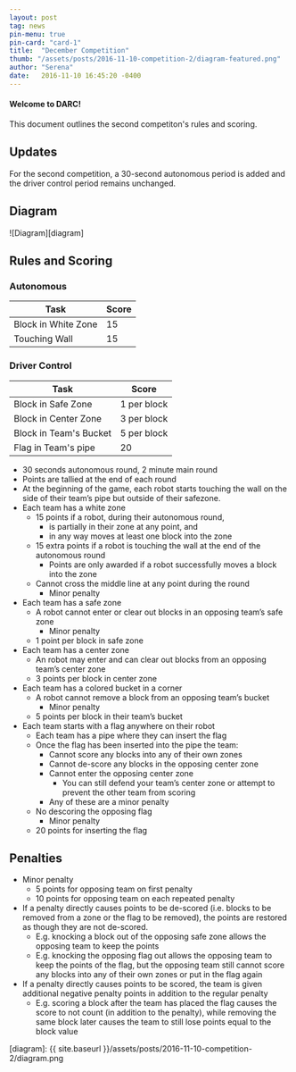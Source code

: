 ```yaml
---
layout: post
tag: news
pin-menu: true
pin-card: "card-1"
title:  "December Competition"
thumb: "/assets/posts/2016-11-10-competition-2/diagram-featured.png"
author: "Serena"
date:   2016-11-10 16:45:20 -0400
---
```


#### Welcome to DARC!
This document outlines the second competiton's rules and scoring. 

## Updates
For the second competition, a 30-second autonomous period is added and the driver control period remains unchanged.

## Diagram
![Diagram][diagram]

## Rules and Scoring

### Autonomous

| Task                   | Score       |
|------------------------|-------------|
| Block in White Zone    | 15          |
| Touching Wall          | 15          |

### Driver Control

| Task                   | Score       |
|------------------------|-------------|
| Block in Safe Zone     | 1 per block |
| Block in Center Zone   | 3 per block |
| Block in Team's Bucket | 5 per block |
| Flag in Team's pipe    | 20          |
  
* 30 seconds autonomous round, 2 minute main round 
* Points are tallied at the end of each round
* At the beginning of the game, each robot starts touching the wall on the side of their team’s pipe but outside of their safezone.
* Each team has a white zone
  - 15 points if a robot, during their autonomous round,
    - is partially in their zone at any point, and
    - in any way moves at least one block into the zone
  - 15 extra points if a robot is touching the wall at the end of the autonomous round
    - Points are only awarded if a robot successfully moves a block into the zone
  - Cannot cross the middle line at any point during the round
    - Minor penalty
* Each team has a safe zone
  - A robot cannot enter or clear out blocks in an opposing team’s safe zone
    - Minor penalty
  - 1 point per block in safe zone
* Each team has a center zone
  - An robot may enter and can clear out blocks from an opposing team’s center zone
  - 3 points per block in center zone
* Each team has a colored bucket in a corner
  - A robot cannot remove a block from an opposing team’s bucket
    - Minor penalty
  - 5 points per block in their team’s bucket
* Each team starts with a flag anywhere on their robot
  - Each team has a pipe where they can insert the flag
  - Once the flag has been inserted into the pipe the team:
    - Cannot score any blocks into any of their own zones
    - Cannot de-score any blocks in the opposing center zone
    - Cannot enter the opposing center zone
      - You can still defend your team’s center zone or attempt to prevent the other team from scoring
    - Any of these are a minor penalty
  - No descoring the opposing flag
    - Minor penalty
  - 20 points for inserting the flag

## Penalties
* Minor penalty
  - 5 points for opposing team on first penalty
  - 10 points for opposing team on each repeated penalty
* If a penalty directly causes points to be de-scored (i.e. blocks to be removed from a zone or the flag to be removed), the points are restored as though they are not de-scored.
  - E.g. knocking a block out of the opposing safe zone allows the opposing team to keep the points
  - E.g. knocking the opposing flag out allows the opposing team to keep the points of the flag, but the opposing team still cannot score any blocks into any of their own zones or put in the flag again
* If a penalty directly causes points to be scored, the team is given additional negative penalty points in addition to the regular penalty
  - E.g. scoring a block after the team has placed the flag causes the score to not count  (in addition to the penalty), while removing the same block later causes the team to still lose points equal to the block value


[diagram]: {{ site.baseurl }}/assets/posts/2016-11-10-competition-2/diagram.png
